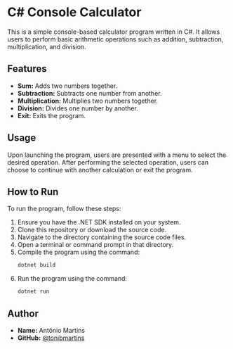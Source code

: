 # C# Console Calculator

This is a simple console-based calculator program written in C#. It allows users to perform basic arithmetic operations such as addition, subtraction, multiplication, and division. 

## Features

- **Sum:** Adds two numbers together.
- **Subtraction:** Subtracts one number from another.
- **Multiplication:** Multiplies two numbers together.
- **Division:** Divides one number by another.
- **Exit:** Exits the program.

## Usage

Upon launching the program, users are presented with a menu to select the desired operation. After performing the selected operation, users can choose to continue with another calculation or exit the program.

## How to Run

To run the program, follow these steps:

1. Ensure you have the .NET SDK installed on your system.
2. Clone this repository or download the source code.
3. Navigate to the directory containing the source code files.
4. Open a terminal or command prompt in that directory.
5. Compile the program using the command:
    ```bash
    dotnet build
    ```
6. Run the program using the command:
    ```bash
    dotnet run
    ```

## Author

- **Name:** Antônio Martins
- **GitHub:** [@tonibmartins](https://github.com/tonibmartins)

